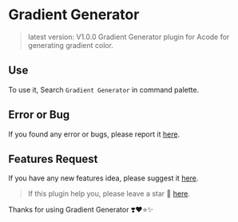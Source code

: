 # Gradient Generator 
> latest version: V1.0.0
Gradient Generator plugin for Acode for generating gradient color.

## Use
To use it, Search `Gradient Generator` in command palette.

## Error or Bug
If you found any error or bugs, please report it [here](https://github.com/bajrangCoder/acode-plugin-gradient/issues).

## Features Request
If you have any new features idea, please suggest it [here](https://github.com/bajrangCoder/acode-plugin-gradient/issues).

> If this plugin help you, please leave a star 🌟 [here](https://github.com/bajrangCoder/acode-plugin-gradient).

Thanks for using Gradient Generator ❣️❤️⭐✨
